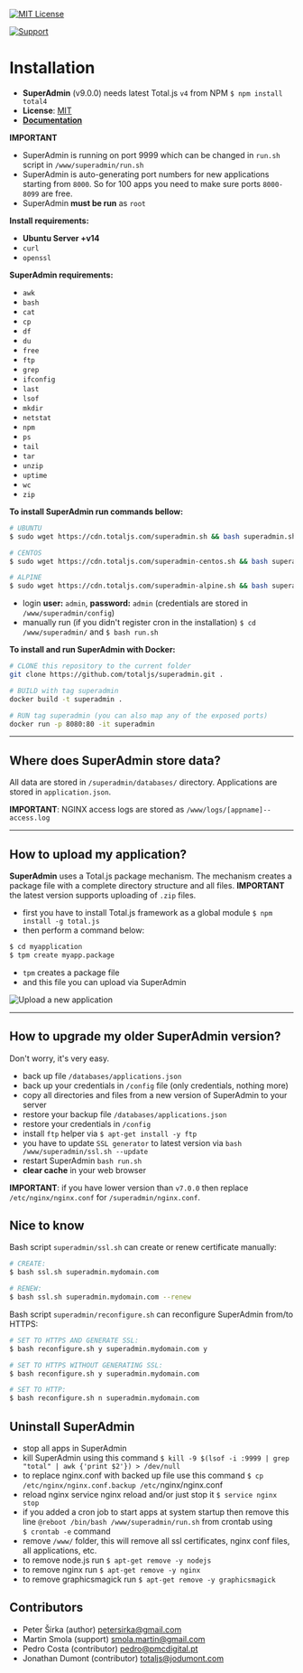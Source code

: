 [![MIT License][license-image]][license-url]

[![Support](https://www.totaljs.com/img/button-support.png?v=2)](https://www.totaljs.com/support/)

# Installation

- __SuperAdmin__ (v9.0.0) needs latest Total.js `v4` from NPM `$ npm install total4`
- __License__: [MIT](license.txt)
- [__Documentation__](https://docs.totaljs.com/superadmin/)

__IMPORTANT__
- SuperAdmin is running on port 9999 which can be changed in `run.sh` script in `/www/superadmin/run.sh`
- SuperAdmin is auto-generating port numbers for new applications starting from `8000`. So for 100 apps you need to make sure ports `8000-8099` are free.
- SuperAdmin __must be run__ as `root`

__Install requirements:__
- __Ubuntu Server +v14__
- `curl`
- `openssl`

__SuperAdmin requirements:__
- `awk`
- `bash`
- `cat`
- `cp`
- `df`
- `du`
- `free`
- `ftp`
- `grep`
- `ifconfig`
- `last`
- `lsof`
- `mkdir`
- `netstat`
- `npm`
- `ps`
- `tail`
- `tar`
- `unzip`
- `uptime`
- `wc`
- `zip`

__To install SuperAdmin run commands bellow:__

```bash
# UBUNTU
$ sudo wget https://cdn.totaljs.com/superadmin.sh && bash superadmin.sh
```

```bash
# CENTOS
$ sudo wget https://cdn.totaljs.com/superadmin-centos.sh && bash superadmin-centos.sh
```

```bash
# ALPINE
$ sudo wget https://cdn.totaljs.com/superadmin-alpine.sh && bash superadmin-alpine.sh
```

- login __user:__ `admin`, __password:__ `admin` (credentials are stored in `/www/superadmin/config`)
- manually run (if you didn't register cron in the installation) `$ cd /www/superadmin/` and `$ bash run.sh`

__To install and run SuperAdmin with Docker:__

```bash
# CLONE this repository to the current folder
git clone https://github.com/totaljs/superadmin.git .

# BUILD with tag superadmin
docker build -t superadmin .

# RUN tag superadmin (you can also map any of the exposed ports)
docker run -p 8080:80 -it superadmin
```

---

## Where does SuperAdmin store data?

All data are stored in `/superadmin/databases/` directory. Applications are stored in `application.json`.

__IMPORTANT__: NGINX access logs are stored as `/www/logs/[appname]--access.log`

---

## How to upload my application?

__SuperAdmin__ uses a Total.js package mechanism. The mechanism creates a package file with a complete directory structure and all files. __IMPORTANT__ the latest version supports uploading of `.zip` files.

- first you have to install Total.js framework as a global module `$ npm install -g total.js`
- then perform a command below:

```bash
$ cd myapplication
$ tpm create myapp.package
```

- `tpm` creates a package file
- and this file you can upload via SuperAdmin

![Upload a new application](https://www.totaljs.com/img/superadmin-upload.png)

---

## How to upgrade my older SuperAdmin version?

Don't worry, it's very easy.

- back up file `/databases/applications.json`
- back up your credentials in `/config` file (only credentials, nothing more)
- copy all directories and files from a new version of SuperAdmin to your server
- restore your backup file `/databases/applications.json`
- restore your credentials in `/config`
- install `ftp` helper via `$ apt-get install -y ftp`
- you have to update `SSL generator` to latest version via `bash /www/superadmin/ssl.sh --update`
- restart SuperAdmin `bash run.sh`
- __clear cache__ in your web browser

__IMPORTANT__: if you have lower version than `v7.0.0` then replace `/etc/nginx/nginx.conf` for `/superadmin/nginx.conf`.

## Nice to know

Bash script `superadmin/ssl.sh` can create or renew certificate manually:

```bash
# CREATE:
$ bash ssl.sh superadmin.mydomain.com

# RENEW:
$ bash ssl.sh superadmin.mydomain.com --renew
```

Bash script `superadmin/reconfigure.sh` can reconfigure SuperAdmin from/to HTTPS:

```bash
# SET TO HTTPS AND GENERATE SSL:
$ bash reconfigure.sh y superadmin.mydomain.com y

# SET TO HTTPS WITHOUT GENERATING SSL:
$ bash reconfigure.sh y superadmin.mydomain.com

# SET TO HTTP:
$ bash reconfigure.sh n superadmin.mydomain.com
```

## Uninstall SuperAdmin

- stop all apps in SuperAdmin
- kill SuperAdmin using this command `$ kill -9 $(lsof -i :9999 | grep "total" | awk {'print $2'}) > /dev/null`
- to replace nginx.conf with backed up file use this command `$ cp /etc/nginx/nginx.conf.backup /etc/`nginx/nginx.conf
- reload nginx service nginx reload and/or just stop it `$ service nginx stop`
- if you added a cron job to start apps at system startup then remove this line `@reboot /bin/bash /www/superadmin/run.sh` from crontab using `$ crontab -e` command
- remove `/www/` folder, this will remove all ssl certificates, nginx conf files, all applications, etc.
- to remove node.js run `$ apt-get remove -y nodejs`
- to remove nginx run `$ apt-get remove -y nginx`
- to remove graphicsmagick run `$ apt-get remove -y graphicsmagick`

## Contributors

- Peter Širka (author) <petersirka@gmail.com>
- Martin Smola (support) <smola.martin@gmail.com>
- Pedro Costa (contributor) <pedro@pmcdigital.pt>
- Jonathan Dumont (contributor) <totaljs@jodumont.com>

[license-image]: https://img.shields.io/badge/license-MIT-blue.svg?style=flat
[license-url]: license.txt
